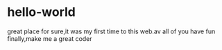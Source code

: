 # hello-world
great place
for sure,it was my first time to this web.av
all of you have fun
finally,make me a great coder
 
